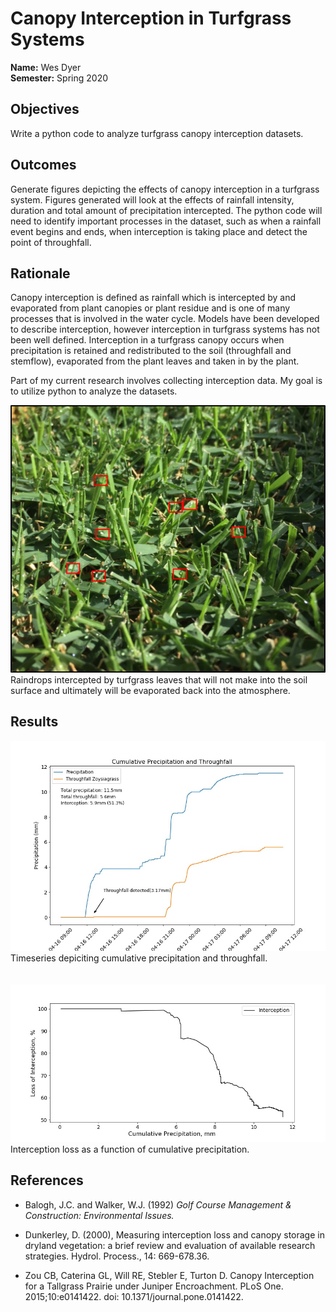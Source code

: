 # Canopy Interception in Turfgrass Systems

**Name:** Wes Dyer<br/>
**Semester:** Spring 2020

## Objectives 
Write a python code to analyze turfgrass canopy interception datasets.

 

## Outcomes
Generate figures depicting the effects of canopy interception in a turfgrass system. Figures generated will look at the effects of rainfall intensity, duration and total amount of precipitation intercepted. The python code will need to identify important processes in the dataset, such as when a rainfall event begins and ends, when interception is taking place and detect the point of throughfall.  

## Rationale
Canopy interception is defined as rainfall which is intercepted by and evaporated from plant canopies or plant residue and is one of many processes that is involved in the water cycle. Models have been developed to describe interception, however interception in turfgrass systems has not been well defined. Interception in a turfgrass canopy occurs when precipitation is retained and redistributed to the soil (throughfall and stemflow), evaporated from the plant leaves and taken in by the plant.

Part of my current research involves collecting interception data. My goal is to utilize python to analyze the datasets. 


<img src = "waterdrops.jpg">
Raindrops intercepted by turfgrass leaves that will not make into the soil surface and ultimately will be evaporated back into the atmosphere. 

## Results

<img src = "figure_5.jpg">
Timeseries depiciting cumulative precipitation and throughfall.
<br/>
<br/>
<br/>

<img src = "figure_6.jpg">
Interception loss as a function of cumulative precipitation. 

## References 
* Balogh, J.C. and Walker, W.J. (1992) *Golf Course Management & Construction: Environmental Issues.*

* Dunkerley, D. (2000), Measuring interception loss and canopy storage in dryland vegetation: a brief review and evaluation of available research strategies. Hydrol. Process., 14: 669-678.36.

* Zou CB, Caterina GL, Will RE, Stebler E, Turton D. Canopy Interception for a Tallgrass Prairie under Juniper Encroachment. PLoS One. 2015;10:e0141422. doi: 10.1371/journal.pone.0141422.

